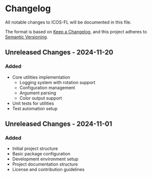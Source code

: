 # Changelog
All notable changes to ICOS-FL will be documented in this file.

The format is based on [Keep a Changelog](https://keepachangelog.com/en/1.1.0/),
and this project adheres to [Semantic Versioning](https://semver.org/spec/v2.0.0.html).

## Unreleased Changes - 2024-11-20
### Added
- Core utilities implementation
  - Logging system with rotation support
  - Configuration management
  - Argument parsing
  - Color output support
- Unit tests for utilities
- Test automation setup

## Unreleased Changes - 2024-11-01
### Added
- Initial project structure
- Basic package configuration
- Development environment setup
- Project documentation structure
- License and contribution guidelines
